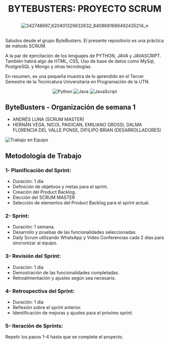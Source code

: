 
# <p align="center">BYTEBUSTERS: PROYECTO SCRUM</p>
<p align="center">
  <img src="https://github.com/CodeStrong2023/3erSemestreByteBusters/assets/135767976/85a497b2-c591-4691-8dd7-d792ab5ee05c" alt="342748697_620401329632632_8408681689492435214_n">
</p>

## <Proyecto SCRUM>

Saludos desde el grupo ByteBusters. El presente repositorio es una práctica de método SCRUM.

A la par de ejercitación de los lenguajes de PYTHON, JAVA y JAVASCRIPT. También habrá algo de HTML, CSS, Uso de base de datos como MySql, PostgreSQL y Mongo y otras tecnologías.

En resumen, es una pequeña muestra de lo aprendido en el Tercer Semestre de la Tecnicatura Universitaria en Programación de la UTN.

<p align="center">
  <img src="https://img.shields.io/badge/-Python-3776AB?style=flat-square&logo=python&logoColor=white" alt="Python">
  <img src="https://img.shields.io/badge/-Java-007396?style=flat-square&logo=java&logoColor=white" alt="Java">
  <img src="https://img.shields.io/badge/-JavaScript-F7DF1E?style=flat-square&logo=javascript&logoColor=black" alt="JavaScript">
</p>

## ByteBusters - Organización de semana 1

 - ANDRÉS LUNA (SCRUM MASTER)
 - HERNÁN VEGA, NICOL PAIDICAN, EMILIANO GROSSI, DALMA FLORENCIA DEL VALLE PONSE, DIFILIPO BRIAN (DESARROLLADORES)

![Trabajo en Equipo](https://images.pexels.com/photos/3182827/pexels-photo-3182827.jpeg?auto=compress&cs=tinysrgb&dpr=2&h=750&w=1260)

## Metodología de Trabajo

### 1- Planificación del Sprint:
- Duración: 1 día
- Definición de objetivos y metas para el sprint.
- Creación del Product Backlog.
- Elección del SCRUM MASTER
- Selección de elementos del Product Backlog para el sprint actual.

### 2- Sprint:
- Duración: 1 semana.
- Desarrollo y pruebas de las funcionalidades seleccionadas.
- Daily Scrum utilizando WhatsApp y Video Conferencias cada 2 días para sincronizar al equipo.

### 3- Revisión del Sprint:
- Duración: 1 día
- Demostración de las funcionalidades completadas.
- Retroalimentación y ajustes según sea necesario.

### 4- Retrospectiva del Sprint:
- Duración: 1 día
- Reflexión sobre el sprint anterior.
- Identificación de mejoras y ajustes para el próximo sprint.

### 5- Iteración de Sprints:
Repetir los pasos 1-4 hasta que se complete el proyecto.



